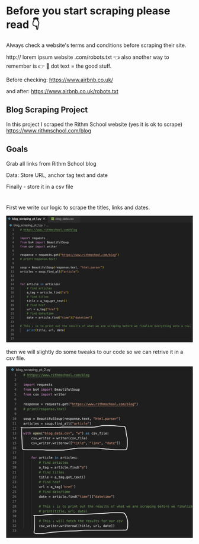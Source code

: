 # Before you start scraping please read 👇

Always check a website's terms and conditions before scraping their site.

http:// lorem ipsum website .com/robots.txt 👈 also another way to remember is 👉 🤖 dot text = the good stuff.

Before checking: https://www.airbnb.co.uk/

and after: https://www.airbnb.co.uk/robots.txt 

## Blog Scraping Project

In this project I scraped the Rithm School website (yes it is ok to scrape) https://www.rithmschool.com/blog

## Goals

Grab all links from Rithm School blog

Data: Store URL, anchor tag text and date

Finally - store it in a csv file

# #########################################
# #########################################

First we write our logic to scrape the titles, links and dates. 

![writing the logic](images/blog_scraping_pt_1.png)

then we will slightly do some tweaks to our code so we can retrive it in a csv file.

![store in a csv file](images/blog_scraping_pt_2.png)
